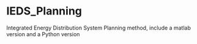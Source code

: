 # IEDS_Planning
 Integrated Energy Distribution System Planning method, include a matlab version and a Python version 
